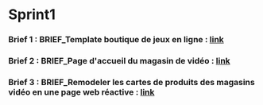 # Sprint1
### Brief 1 : BRIEF_Template boutique de jeux en ligne : [link](https://hicham-el-arfaouy.github.io/Sprint1/BRIEF_Template%20boutique%20de%20jeux%20en%20ligne/)
### Brief 2 : BRIEF_Page d'accueil du magasin de vidéo : [link](https://hicham-el-arfaouy.github.io/Sprint1/BRIEF_Page%20d'accueil%20du%20magasin%20de%20vid%C3%A9o/)
### Brief 3 : BRIEF_Remodeler les cartes de produits des magasins vidéo en une page web réactive : [link](https://hicham-el-arfaouy.github.io/Sprint1/BRIEF_Remodeler%20les%20cartes%20de%20produits%20des%20magasins%20vid%C3%A9o%20en%20une%20page%20web%20r%C3%A9active/)